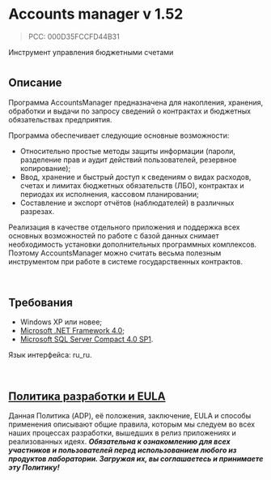 # Accounts manager v 1.52
> PCC: 000D35FCCFD44B31


Инструмент управления бюджетными счетами


#

## Описание

Программа AccountsManager предназначена для накопления, хранения, обработки и выдачи по запросу
сведений о контрактах и бюджетных обязательствах предприятия.

Программа обеспечивает следующие основные возможности:
- Относительно простые методы защиты информации (пароли, разделение прав и аудит действий
  пользователей, резервное копирование);
- Ввод, хранение и быстрый доступ к сведениям о видах расходов, счетах и лимитах бюджетных
  обязательств (ЛБО), контрактах и периодах их исполнения, кассовом планировании;
- Составление и экспорт отчётов (наблюдателей) в различных разрезах.

Реализация в качестве отдельного приложения и поддержка всех основных возможностей по работе с базой
данных снимает необходимость установки дополнительных программных комплексов. Поэтому AccountsManager
можно считать весьма полезным инструментом при работе в системе государственных контрактов.

&nbsp;



## Требования

- Windows XP или новее;
- [Microsoft .NET Framework 4.0](https://microsoft.com/en-us/download/details.aspx?id=17718);
- [Microsoft SQL Server Compact 4.0 SP1](https://microsoft.com/en-us/download/details.aspx?id=30709).

Язык интерфейса: ru_ru.

&nbsp;



## [Политика разработки и EULA](https://adslbarxatov.github.io/ADP/ru)

Данная Политика (ADP), её положения, заключение, EULA и способы применения
описывают общие правила, которым мы следуем во всех наших процессах разработки, вышедших в релиз приложениях
и реализованных идеях.
***Обязательна к ознакомлению для всех участников и пользователей перед использованием любого из продуктов лаборатории.
Загружая их, вы соглашаетесь и принимаете эту Политику!***

